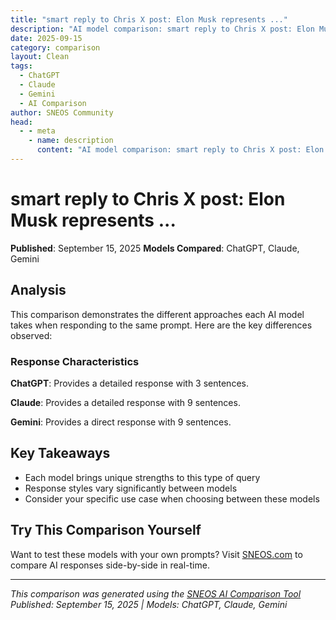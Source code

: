 ```yaml
---
title: "smart reply to Chris X post: Elon Musk represents ..."
description: "AI model comparison: smart reply to Chris X post: Elon Musk represents absolutely no one here in the Scotland, the UK nor..."
date: 2025-09-15
category: comparison
layout: Clean
tags:
  - ChatGPT
  - Claude
  - Gemini
  - AI Comparison
author: SNEOS Community
head:
  - - meta
    - name: description
      content: "AI model comparison: smart reply to Chris X post: Elon Musk represents absolutely no one here in the Scotland, the UK nor indeed in the US.  ..."
---
```


# smart reply to Chris X post: Elon Musk represents ...

**Published**: September 15, 2025
**Models Compared**: ChatGPT, Claude, Gemini

<ChatComparison
  title="smart reply to Chris X post: Elon Musk represents ..."
  prompt="smart reply to Chris X post: Elon Musk represents absolutely no one here in the Scotland, the UK nor indeed in the US.  He isn’t elected by anyone to do anything in the political spectrum&#10;&#10;Being the richest just proves it doesn’t make you either clever, brave or wise."
  :responses='{
    "ChatGPT": "While Elon Musk may not hold an elected position, influence in today\u0027s world often extends beyond politics. Wealth and innovation can drive significant change, but they don\u2019t automatically equate to wisdom or leadership. Ultimately, true representation comes from accountability to the people, through democratic processes\u2014not just financial power.",
    "Claude": "Here are a few smart reply options:\n\n**Option 1 (Balanced):**\n\u0022Fair point about elected representation. Though wealth doesn\u0027t automatically equal wisdom, it\u0027s worth noting that in democratic societies, influence often extends beyond just elected officials - through business, media, activism, etc. The real question might be: how do we ensure all voices in the conversation are heard, not just the loudest ones?\u0022\n\n**Option 2 (Agreeable):**\n\u0022You\u0027ve hit on something important - there\u0027s a big difference between having a platform and having a mandate. Money can amplify a voice, but it doesn\u0027t necessarily make that voice more informed or representative of what people actually need.\u0022\n\n**Option 3 (Thought-provoking):**\n\u0022Interesting perspective. It raises the broader question of how much influence unelected figures should have in political discourse - whether that\u0027s business leaders, celebrities, or activists. Where do we draw those lines in a free society?\u0022\n\nChoose based on whether you want to agree, challenge thoughtfully, or find middle ground in the discussion.",
    "Gemini": "Here are a few smart reply options to the X post, ranging in tone:\n\n**Option 1 (Neutral/Inquisitive):**\n\n\u003E Interesting perspective. What specific actions or statements by Elon Musk are you referring to that suggest he\u0027s trying to represent Scotland, the UK, or the US politically?\n\n**Option 2 (Slightly Agreeing):**\n\n\u003E I see your point. Wealth doesn\u0027t automatically equate to political expertise or understanding of a population\u0027s needs.\n\n**Option 3 (Direct/Assertive):**\n\n\u003E Agreed. Economic power doesn\u0027t give someone a mandate to speak for entire populations. Political legitimacy comes from representation and democratic processes.\n\n**Option 4 (Humorous/Sarcastic):**\n\n\u003E So true! Being able to buy a social media platform doesn\u0027t suddenly make you an expert on Scottish (or any other) politics.\n"
  }'
  published-date="07:33"
/>

## Analysis

This comparison demonstrates the different approaches each AI model takes when responding to the same prompt. Here are the key differences observed:

### Response Characteristics

**ChatGPT**: Provides a detailed response with 3 sentences. 

**Claude**: Provides a detailed response with 9 sentences. 

**Gemini**: Provides a direct response with 9 sentences. 

## Key Takeaways

- Each model brings unique strengths to this type of query
- Response styles vary significantly between models
- Consider your specific use case when choosing between these models

## Try This Comparison Yourself

Want to test these models with your own prompts? Visit [SNEOS.com](https://sneos.com) to compare AI responses side-by-side in real-time.

---

*This comparison was generated using the [SNEOS AI Comparison Tool](https://sneos.com)*
*Published: September 15, 2025 | Models: ChatGPT, Claude, Gemini*
